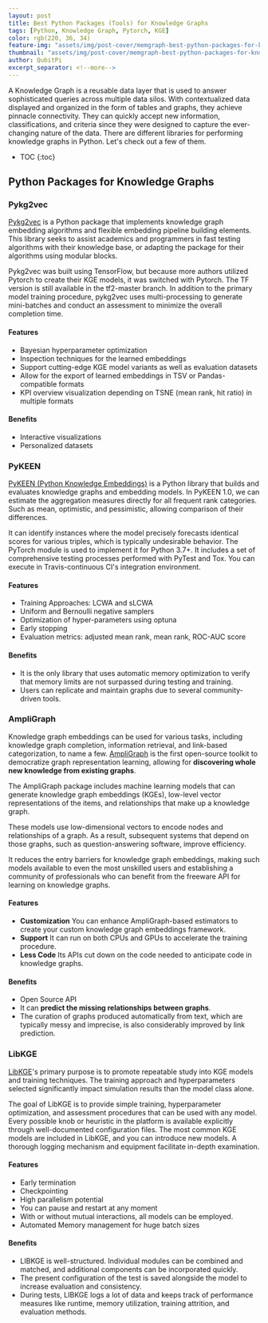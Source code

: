 ```yaml
---
layout: post
title: Best Python Packages (Tools) for Knowledge Graphs
tags: [Python, Knowledge Graph, Pytorch, KGE]
color: rgb(220, 36, 34)
feature-img: "assets/img/post-cover/memgraph-best-python-packages-for-knowledge-graphs-cover.png"
thumbnail: "assets/img/post-cover/memgraph-best-python-packages-for-knowledge-graphs-cover.png"
author: QubitPi
excerpt_separator: <!--more-->
---
```


A Knowledge Graph is a reusable data layer that is used to answer sophisticated queries across multiple data silos. With 
contextualized data displayed and organized in the form of tables and graphs, they achieve pinnacle connectivity. They
can quickly accept new information, classifications, and criteria since they were designed to capture the ever-changing 
nature of the data. There are different libraries for performing knowledge graphs in Python. Let's check out a few of
them.

<!--more-->

* TOC
{:toc}

Python Packages for Knowledge Graphs
------------------------------------

### Pykg2vec

[Pykg2vec](https://github.com/Sujit-O/pykg2vec) is a Python package that implements knowledge graph embedding algorithms 
and flexible embedding pipeline building elements. This library seeks to assist academics and programmers in fast
testing algorithms with their knowledge base, or adapting the package for their algorithms using modular blocks.

Pykg2vec was built using TensorFlow, but because more authors utilized Pytorch to create their KGE models, it was
switched with Pytorch. The TF version is still available in the tf2-master branch. In addition to the primary model 
training procedure, pykg2vec uses multi-processing to generate mini-batches and conduct an assessment to minimize the 
overall completion time.

#### Features

* Bayesian hyperparameter optimization
* Inspection techniques for the learned embeddings
* Support cutting-edge KGE model variants as well as evaluation datasets
* Allow for the export of learned embeddings in TSV or Pandas-compatible formats
* KPI overview visualization depending on TSNE (mean rank, hit ratio) in multiple formats

#### Benefits

* Interactive visualizations
* Personalized datasets

### PyKEEN

[PyKEEN (Python Knowledge Embeddings)](https://github.com/pykeen/pykeen) is a Python library that builds and evaluates 
knowledge graphs and embedding models. In PyKEEN 1.0, we can estimate the aggregation measures directly for all frequent 
rank categories. Such as mean, optimistic, and pessimistic, allowing comparison of their differences.

It can identify instances where the model precisely forecasts identical scores for various triples, which is typically 
undesirable behavior. The PyTorch module is used to implement it for Python 3.7+. It includes a set of comprehensive 
testing processes performed with PyTest and Tox. You can execute in Travis-continuous CI's integration environment.

#### Features

* Training Approaches: LCWA and sLCWA
* Uniform and Bernoulli negative samplers
* Optimization of hyper-parameters using optuna
* Early stopping
* Evaluation metrics: adjusted mean rank, mean rank, ROC-AUC score

#### Benefits

* It is the only library that uses automatic memory optimization to verify that memory limits are not surpassed during 
  testing and training.
* Users can replicate and maintain graphs due to several community-driven tools.

### AmpliGraph

Knowledge graph embeddings can be used for various tasks, including knowledge graph completion, information retrieval,
and link-based categorization, to name a few. [AmpliGraph](https://github.com/Accenture/AmpliGraph/) is the first 
open-source toolkit to democratize graph representation learning, allowing for **discovering whole new knowledge from 
existing graphs**.

The AmpliGraph package includes machine learning models that can generate knowledge graph embeddings (KGEs), low-level 
vector representations of the items, and relationships that make up a knowledge graph.

These models use low-dimensional vectors to encode nodes and relationships of a graph. As a result, subsequent systems
that depend on those graphs, such as question-answering software, improve efficiency.

It reduces the entry barriers for knowledge graph embeddings, making such models available to even the most unskilled
users and establishing a community of professionals who can benefit from the freeware API for learning on knowledge
graphs.

#### Features

* **Customization** You can enhance AmpliGraph-based estimators to create your custom knowledge graph embeddings framework.
* **Support** It can run on both CPUs and GPUs to accelerate the training procedure.
* **Less Code** Its APIs cut down on the code needed to anticipate code in knowledge graphs.

#### Benefits

* Open Source API
* It can **predict the missing relationships between graphs**.
* The curation of graphs produced automatically from text, which are typically messy and imprecise, is also considerably 
  improved by link prediction.

### LibKGE

[LibKGE](https://github.com/uma-pi1/kge)'s primary purpose is to promote repeatable study into KGE models and training 
techniques. The training approach and hyperparameters selected significantly impact simulation results than the model 
class alone.

The goal of LibKGE is to provide simple training, hyperparameter optimization, and assessment procedures that can be
used with any model. Every possible knob or heuristic in the platform is available explicitly through well-documented 
configuration files. The most common KGE models are included in LibKGE, and you can introduce new models. A thorough 
logging mechanism and equipment facilitate in-depth examination.

#### Features

* Early termination
* Checkpointing
* High parallelism potential
* You can pause and restart at any moment
* With or without mutual interactions, all models can be employed.
* Automated Memory management for huge batch sizes

#### Benefits

* LIBKGE is well-structured. Individual modules can be combined and matched, and additional components can be incorporated
  quickly.
* The present configuration of the test is saved alongside the model to increase evaluation and consistency.
* During tests, LIBKGE logs a lot of data and keeps track of performance measures like runtime, memory utilization, 
  training attrition, and evaluation methods.

